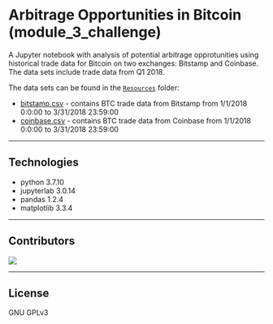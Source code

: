 # Arbitrage Opportunities in Bitcoin (module_3_challenge)

A Jupyter notebook with analysis of potential arbitrage opprotunities using historical trade data for Bitcoin on two exchanges: Bitstamp and Coinbase. The data sets include trade data from Q1 2018.

The data sets can be found in the [`Resources`](Resources/) folder:

- [bitstamp.csv](Resources/bitstamp.csv) - contains BTC trade data from Bitstamp from 1/1/2018 0:0:00 to 3/31/2018 23:59:00
- [coinbase.csv](Resources/coinbase.csv) - contains BTC trade data from Coinbase from 1/1/2018 0:0:00 to 3/31/2018 23:59:00

---

## Technologies

- python 3.7.10
- jupyterlab 3.0.14
- pandas 1.2.4
- matplotlib 3.3.4

---

## Contributors

[![](https://github.com/woodedlawn.png?size=50)](https://github.com/woodedlawn)

---

## License

GNU GPLv3
